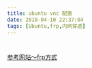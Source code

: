 ```yaml
---
title: ubuntu vnc 配置
date: 2018-04-10 22:37:04
tags: [Ubuntu,frp,内网穿透]
---
```



#  
<!--more-->
[参考网站～frp方式](https://blog.csdn.net/u013144287/article/details/78589643)
